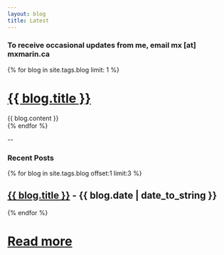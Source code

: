 ```yaml
---
layout: blog
title: Latest
---
```



<h3> To receive occasional updates from me, email mx [at] mxmarin.ca </h3>


{% for blog in site.tags.blog limit: 1 %}
<h1><a href="{{ blog.url }}" style="display: inline">{{ blog.title }}</a></h1>
<div class="post"> {{ blog.content }} </div> 
{% endfor %}

--

### Recent Posts 
{% for blog in site.tags.blog offset:1 limit:3 %}
<h2><a href="{{ blog.url }}" style="display: inline">{{ blog.title }}</a> - {{ blog.date | date_to_string }} </h2>
{% endfor %}

# [Read more](/archive)
